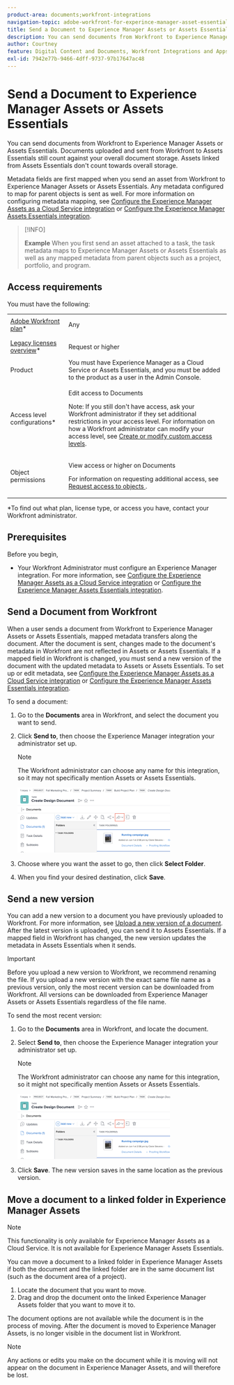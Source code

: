 ```yaml
---
product-area: documents;workfront-integrations
navigation-topic: adobe-workfront-for-experince-manager-asset-essentials
title: Send a Document to Experience Manager Assets or Assets Essentials
description: You can send documents from Workfront to Experience Manager Assets or Assets Essentials. Documents uploaded and sent from Workfront to Assets Essentials still count against your overall document storage. Assets linked from Assets Essentials don't count towards overall storage.
author: Courtney
feature: Digital Content and Documents, Workfront Integrations and Apps
exl-id: 7942e77b-9466-4dff-9737-97b17647ac48
---
```

# Send a Document to Experience Manager Assets or Assets Essentials


You can send documents from Workfront to Experience Manager Assets or Assets Essentials. Documents uploaded and sent from Workfront to Assets Essentials still count against your overall document storage. Assets linked from Assets Essentials don't count towards overall storage.

Metadata fields are first mapped when you send an asset from Workfront to Experience Manager Assets or Assets Essentials. Any metadata configured to map for parent objects is sent as well. For more information on configuring metadata mapping, see [Configure the Experience Manager Assets as a Cloud Service integration](/help/quicksilver/administration-and-setup/configure-integrations/configure-aacs-integration.md) or [Configure the Experience Manager Assets Essentials integration](/help/quicksilver/documents/adobe-workfront-for-experience-manager-assets-essentials/setup-asset-essentials.md).

>[!INFO]
>
>**Example** When you first send an asset attached to a task, the task metadata maps to Experience Manager Assets or Assets Essentials as well as any mapped metadata from parent objects such as a project, portfolio, and program.

## Access requirements

You must have the following:

<table style="table-layout:auto"> 
 <col> 
 <col> 
 <tbody> 
  <tr> 
   <td role="rowheader"><a href="https://www.workfront.com/plans" target="_blank">Adobe Workfront plan</a>*</td> 
   <td> <p> Any</p> </td> 
  </tr> 
  <tr> 
   <td role="rowheader"><a href="../../administration-and-setup/add-users/access-levels-and-object-permissions/wf-licenses.md" class="MCXref xref">Legacy licenses overview</a>*</td> 
   <td> <p>Request or higher</p> </td> 
  </tr> 
  <tr> 
   <td role="rowheader">Product</td> 
   <td>You must have Experience Manager as a Cloud Service or Assets Essentials, and you must be added to the product as a user in the Admin Console.
</td> 
  </tr> 
  <tr> 
   <td role="rowheader">Access level configurations*</td> 
   <td> <p>Edit access to Documents</p> <p>Note: If you still don't have access, ask your Workfront administrator if they set additional restrictions in your access level. For information on how a Workfront administrator can modify your access level, see <a href="../../administration-and-setup/add-users/configure-and-grant-access/create-modify-access-levels.md" class="MCXref xref">Create or modify custom access levels</a>.</p> </td> 
  </tr> 
  <tr> 
   <td role="rowheader">Object permissions</td> 
   <td> <p>View access or higher on Documents</p> <p>For information on requesting additional access, see <a href="../../workfront-basics/grant-and-request-access-to-objects/request-access.md" class="MCXref xref">Request access to objects </a>.</p> </td> 
  </tr> 
 </tbody> 
</table>

&#42;To find out what plan, license type, or access you have, contact your Workfront administrator.

## Prerequisites

Before you begin, 

* Your Workfront Administrator must configure an Experience Manager integration. For more information, see [Configure the Experience Manager Assets as a Cloud Service integration](/help/quicksilver/administration-and-setup/configure-integrations/configure-aacs-integration.md) or [Configure the Experience Manager Assets Essentials integration](/help/quicksilver/documents/adobe-workfront-for-experience-manager-assets-essentials/setup-asset-essentials.md).


## Send a Document from Workfront

When a user sends a document from Workfront to Experience Manager Assets or Assets Essentials, mapped metadata transfers along the document. After the document is sent, changes made to the document's metadata in Workfront are not reflected in Assets or Assets Essentials. If a mapped field in Workfront is changed, you must send a new version of the document with the updated metadata to Assets or Assets Essentials. To set up or edit metadata, see [Configure the Experience Manager Assets as a Cloud Service integration](/help/quicksilver/administration-and-setup/configure-integrations/configure-aacs-integration.md) or [Configure the Experience Manager Assets Essentials integration](../../documents/adobe-workfront-for-experience-manager-assets-essentials/setup-asset-essentials.md).

To send a document:

1. Go to the **Documents** area in Workfront, and select the document you want to send.
1. Click **Send to**, then choose the Experience Manager integration your administrator set up.

   >[!NOTE]
   >
   >The Workfront administrator can choose any name for this integration, so it may not specifically mention Assets or Assets Essentials.

   ![](assets/copy-of-send-to-in-toolbar-350x149.png)

1. Choose where you want the asset to go, then click **Select Folder**.
1. When you find your desired destination, click **Save**.

## Send a new version

You can add a new version to a document you have previously uploaded to Workfront. For more information, see [Upload a new version of a document](../../documents/managing-documents/upload-new-document-version.md). After the latest version is uploaded, you can send it to Assets Essentials. If a mapped field in Workfront has changed, the new version updates the metadata in Assets Essentials when it sends.

>[!IMPORTANT]
>
>Before you upload a new version to Workfront, we recommend renaming the file. If you upload a new version with the exact same file name as a previous version, only the most recent version can be downloaded from Workfront. All versions can be downloaded from Experience Manager Assets or Assets Essentials regardless of the file name.

To send the most recent version:

1. Go to the **Documents** area in Workfront, and locate the document.
1. Select **Send to**, then choose the Experience Manager integration your administrator set up.

   >[!NOTE]
   >
   >The Workfront administrator can choose any name for this integration, so it might not specifically mention Assets or Assets Essentials.

   ![](assets/copy-of-send-to-in-toolbar-350x149.png)

1. Click **Save**. The new version saves in the same location as the previous version.

## Move a document to a linked folder in Experience Manager Assets

>[!NOTE]
>
>This functionality is only available for Experience Manager Assets as a Cloud Service. It is not available for Experience Manager Assets Essentials.

You can move a document to a linked folder in Experience Manager Assets if both the document and the linked folder are in the same document list (such as the document area of a project). 

1. Locate the document that you want to move.
1. Drag and drop the document onto the linked Experience Manager Assets folder that you want to move it to.

The document options are not available while the document is in the process of moving. After the document is moved to Experience Manager Assets, is no longer visible in the document list in Workfront.

>[!NOTE]
>
> Any actions or edits you make on the document while it is moving will not appear on the document in Experience Manager Assets, and will therefore be lost.

